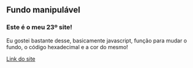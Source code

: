 ## Fundo manipulável
### Este é o meu 23º site!

Eu gostei bastante desse, basicamente javascript, função para mudar o fundo, o código hexadecimal e a cor do mesmo!


[Link do site](https://arcmarcos.netlify.app/sites/23_background/index.html)
